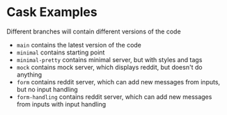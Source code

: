 # Cask Examples
Different branches will contain different versions of the code

* `main` contains the latest version of the code
* `minimal` contains starting point
* `minimal-pretty` contains minimal server, but with styles and tags
* `mock` contains mock server, which displays reddit, but doesn't do anything
* `form` contains reddit server, which can add new messages from inputs, but no input handling
* `form-handling` contains reddit server, which can add new messages from inputs with input handling
